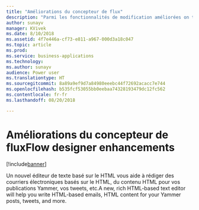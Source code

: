```yaml
---
title: "Améliorations du concepteur de flux"
description: "Parmi les fonctionnalités de modification améliorées on trouve la possibilité de copier et de coller des actions et un nouvel éditeur HTML pour les courriers électroniques au texte enrichi."
author: sunayv
manager: KVivek
ms.date: 8/10/2018
ms.assetid: 4f7e446a-cf73-e811-a967-000d3a18c047
ms.topic: article
ms.prod: 
ms.service: business-applications
ms.technology: 
ms.author: sunayv
audience: Power user
ms.translationtype: HT
ms.sourcegitcommit: 8a89a9ef9d7a84980eeebc44f72692acacc7e744
ms.openlocfilehash: b535fcf53055bb0eebaa74328193479dc12fc562
ms.contentlocale: fr-fr
ms.lasthandoff: 08/20/2018

---
```

# <a name="flow-designer-enhancements"></a><span data-ttu-id="834d4-103">Améliorations du concepteur de flux</span><span class="sxs-lookup"><span data-stu-id="834d4-103">Flow designer enhancements</span></span>


[!include[banner](../../includes/banner.md)]

<span data-ttu-id="834d4-104">Un nouvel éditeur de texte basé sur le HTML vous aide à rédiger des courriers électroniques basés sur le HTML, du contenu HTML pour vos publications Yammer, vos tweets, etc.</span><span class="sxs-lookup"><span data-stu-id="834d4-104">A new, rich HTML-based text editor will help you write HTML-based emails, HTML content for your Yammer posts, tweets, and more.</span></span>

